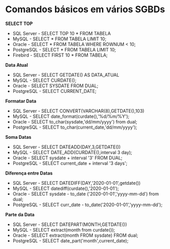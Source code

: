 # Comandos básicos em vários SGBDs 

**SELECT TOP**
- SQL Server - SELECT TOP 10 * FROM TABELA
- MySQL      - SELECT * FROM TABELA LIMIT 10;
- Oracle     - SELECT * FROM TABELA WHERE ROWNUM < 10;
- PostgreSQL - SELECT * FROM TABELA LIMIT 10;
- Firebird   - SELECT FIRST 10 * FROM TABELA;

**Data Atual**
- SQL Server - SELECT GETDATE() AS DATA_ATUAL
- MySQL      - SELECT CURDATE();
- Oracle     - SELECT SYSDATE FROM DUAL;
- PostgreSQL - SELECT CURRENT_DATE;

**Formatar Data**
- SQL Server - SELECT CONVERT(VARCHAR(8),GETDATE(),103)
- MySQL      - SELECT date_format(curdate(),'%d/%m/%Y');
- Oracle     - SELECT to_char(sysdate,'dd/mm/yyyy') from dual;
- PostgreSQL - SELECT to_char(current_date,'dd/mm/yyyy');

**Soma Datas**
- SQL Server - SELECT DATEADD(DAY,3,GETDATE())
- MySQL      - SELECT DATE_ADD(CURDATE(),interval 3 day);
- Oracle     - SELECT sysdate + interval '3' FROM DUAL;
- PostgreSQL - SELECT current_date + interval '3 days';

**Diferença entre Datas**
- SQL Server - SELECT DATEDIFF(DAY,'2020-01-01',getdate())
- MySQL      - SELECT datediff(curdate(),'2020-01-01');
- Oracle     - SELECT sysdate - to_date ('2020-01-01','yyyy-mm-dd') from dual;
- PostgreSQL - SELECT curr_date - to_date('2020-01-01','yyyy-mm-dd');

**Parte da Data**
- SQL Server - SELECT DATEPART(MONTH,GETDATE())
- MySQL      - SELECT extract(month from curdate());
- Oracle     - SELECT extract(month FROM sysdate) FROM dual;
- PostgreSQL - SELECT date_part('month',current_date);

